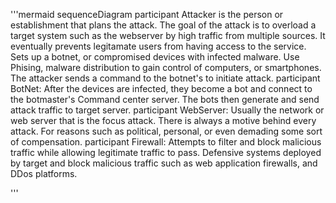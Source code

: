 '''mermaid
sequenceDiagram
participant Attacker is the person or establishment that plans the attack. The goal of the attack is to overload a target system such as the webserver by high traffic from multiple sources. It eventually prevents legitamate users from having access to the service. Sets up a botnet, or compromised devices with infected malware. Use Phising, malware distribution to gain control of computers, or smartphones. The attacker sends a command to the botnet's to initiate attack. 
participant BotNet: After the devices are infected, they become a bot and connect to the botmaster's Command center server. The bots then generate and send attack traffic to target server.
participant WebServer: Usually the network or web server that is the focus attack. There is always a motive behind every attack. For reasons such as political, personal, or even demading some sort of compensation.
participant Firewall: Attempts to filter and block malicious traffic while allowing legitimate traffic to pass. Defensive systems deployed by target and block malicious traffic such as web application firewalls, and DDos platforms. 


'''
